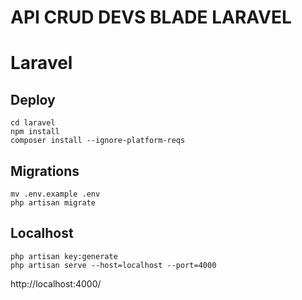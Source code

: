 # API CRUD DEVS BLADE LARAVEL

# Laravel

## Deploy

```
cd laravel
npm install
composer install --ignore-platform-reqs
```

## Migrations

```
mv .env.example .env
php artisan migrate
```

## Localhost

```
php artisan key:generate
php artisan serve --host=localhost --port=4000
```

http://localhost:4000/
